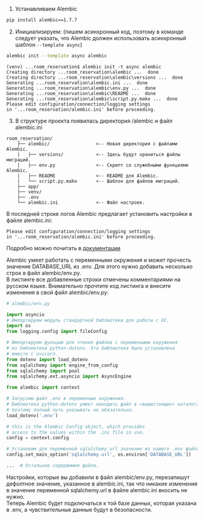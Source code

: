 1. Устанавливаем Alembic

```sh
pip install alembic==1.7.7
```

2. Инициализируем: (пишем асинхронный код, поэтому в команде следует указать, что Alembic должен использовать асинхронный шаблон `--template async`)

```sh
alembic init --template async alembic
```

```
(venv) ...room_reservation$ alembic init -t async alembic
Creating directory ...room_reservation\alembic ...  done
Creating directory ...room_reservation\alembic\versions ...  done
Generating ...room_reservation\alembic.ini ...  done
Generating ...room_reservation\alembic\env.py ...  done
Generating ...room_reservation\alembic\README ...  done
Generating ...room_reservation\alembic\script.py.mako ...  done
Please edit configuration/connection/logging settings
in '...room_reservation/alembic.ini' before proceeding.
```

3. В структуре проекта появилась директория /alembic и файл alembic.ini

```
room_reservation/
    ├── alembic/                 <-- Новая директория с файлами Alembic.
    |   ├── versions/            <-- Здесь будут храниться файлы миграций.
    |   ├── env.py               <-- Скрипт со служебными функциями Alembic.
    |   ├── README               <-- README для Alembic.
    |   └── script.py.mako       <-- Шаблон для файлов миграций.
    ├── app/
    ├── venv/
    ├── .env
    └── alembic.ini              <-- Файл настроек.
```

В последней строке логов Alembic предлагает установить настройки в файле alembic.ini:

```
Please edit configuration/connection/logging settings
in '...room_reservation/alembic.ini' before proceeding.
```

Подробно можно почитать в [документации](https://alembic.sqlalchemy.org/en/latest/tutorial.html#editing-the-ini-file)

Alembic умеет работать с переменными окружения и может прочесть значение DATABASE_URL из .env. Для этого нужно добавить несколько строк в файл alembic/env.py.\
В листинге все добавленные строки отмечены комментариями на русском языке. Внимательно прочтите код листинга и внесите изменения в свой файл alembic/env.py:

```py
# alembic/env.py

import asyncio
# Импортируем модуль стандартной библиотеки для работы с ОС.
import os
from logging.config import fileConfig

# Импортируем функцию для чтения файлов с переменными окружения
# из библиотеки python-dotenv. Эта библиотека была установлена
# вместе с uvicorn.
from dotenv import load_dotenv
from sqlalchemy import engine_from_config
from sqlalchemy import pool
from sqlalchemy.ext.asyncio import AsyncEngine

from alembic import context

# Загрузим файл .env в переменные окружения.
# Библиотека python-dotenv умеет находить файл в «вышестоящих» каталогах,
# поэтому полный путь указывать не обязательно.
load_dotenv('.env')

# this is the Alembic Config object, which provides
# access to the values within the .ini file in use.
config = context.config

# Установим для переменной sqlalchemy.url значение из нашего .env файла.
config.set_main_option('sqlalchemy.url', os.environ['DATABASE_URL'])

...  # Остальное содержимое файла.
```

Настройки, которые вы добавили в файл alembic/env.py, перезапишут дефолтное значение, указанное в alembic.ini, так что никакие изменения в значение переменной sqlalchemy.url в файле alembic.ini вносить не нужно.\
Теперь Alembic будет подключаться к той базе данных, которая указана в .env, а чувствительные данные будут в безопасности.
